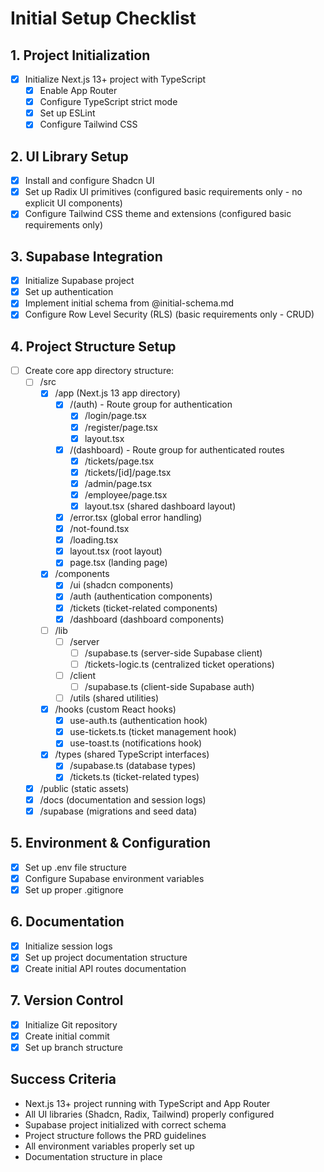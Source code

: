 # Initial Setup Checklist

## 1. Project Initialization
- [x] Initialize Next.js 13+ project with TypeScript
  - [x] Enable App Router
  - [x] Configure TypeScript strict mode
  - [x] Set up ESLint
  - [x] Configure Tailwind CSS

## 2. UI Library Setup
- [x] Install and configure Shadcn UI
- [x] Set up Radix UI primitives (configured basic requirements only - no explicit UI components)
- [x] Configure Tailwind CSS theme and extensions (configured basic requirements only)

## 3. Supabase Integration
- [x] Initialize Supabase project
- [x] Set up authentication
- [x] Implement initial schema from @initial-schema.md
- [x] Configure Row Level Security (RLS) (basic requirements only - CRUD)

## 4. Project Structure Setup
- [ ] Create core app directory structure:
  - [ ] /src
    - [x] /app (Next.js 13 app directory)
      - [x] /(auth) - Route group for authentication
        - [x] /login/page.tsx
        - [x] /register/page.tsx
        - [x] layout.tsx
      - [x] /(dashboard) - Route group for authenticated routes
        - [x] /tickets/page.tsx
        - [x] /tickets/[id]/page.tsx
        - [x] /admin/page.tsx
        - [x] /employee/page.tsx
        - [x] layout.tsx (shared dashboard layout)
      - [x] /error.tsx (global error handling)
      - [x] /not-found.tsx
      - [x] /loading.tsx
      - [x] layout.tsx (root layout)
      - [x] page.tsx (landing page)
    - [x] /components
      - [x] /ui (shadcn components)
      - [x] /auth (authentication components)
      - [x] /tickets (ticket-related components)
      - [x] /dashboard (dashboard components)
    - [ ] /lib
      - [ ] /server
        - [ ] /supabase.ts (server-side Supabase client)
        - [ ] /tickets-logic.ts (centralized ticket operations)
      - [ ] /client
        - [ ] /supabase.ts (client-side Supabase auth)
      - [ ] /utils (shared utilities)
    - [x] /hooks (custom React hooks)
      - [x] use-auth.ts (authentication hook)
      - [x] use-tickets.ts (ticket management hook)
      - [x] use-toast.ts (notifications hook)
    - [x] /types (shared TypeScript interfaces)
      - [x] /supabase.ts (database types)
      - [x] /tickets.ts (ticket-related types)
  - [x] /public (static assets)
  - [x] /docs (documentation and session logs)
  - [x] /supabase (migrations and seed data)

## 5. Environment & Configuration
- [x] Set up .env file structure
- [x] Configure Supabase environment variables
- [x] Set up proper .gitignore

## 6. Documentation
- [x] Initialize session logs
- [x] Set up project documentation structure
- [x] Create initial API routes documentation

## 7. Version Control
- [x] Initialize Git repository
- [x] Create initial commit
- [x] Set up branch structure

## Success Criteria
- Next.js 13+ project running with TypeScript and App Router
- All UI libraries (Shadcn, Radix, Tailwind) properly configured
- Supabase project initialized with correct schema
- Project structure follows the PRD guidelines
- All environment variables properly set up
- Documentation structure in place 